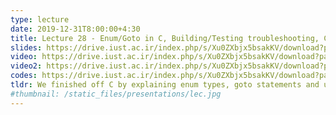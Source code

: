 ```yaml
---
type: lecture
date: 2019-12-31T8:00:00+4:30
title: Lecture 28 - Enum/Goto in C, Building/Testing troubleshooting, C++
slides: https://drive.iust.ac.ir/index.php/s/Xu0ZXbjx5bsakKV/download?path=%2FSlides&files=S28.pdf
video: https://drive.iust.ac.ir/index.php/s/Xu0ZXbjx5bsakKV/download?path=%2FVideos&files=S28a.mp4
video2: https://drive.iust.ac.ir/index.php/s/Xu0ZXbjx5bsakKV/download?path=%2FVideos&files=S28b.mp4
codes: https://drive.iust.ac.ir/index.php/s/Xu0ZXbjx5bsakKV/download?path=%2FCode&files=S28.zip
tldr: We finished off C by explaining enum types, goto statements and unions. Next, we did some troubleshooting for building and compiling. Finally, we examined what other students mean by C++ and learned that much from the language. 
#thumbnail: /static_files/presentations/lec.jpg
---
```

